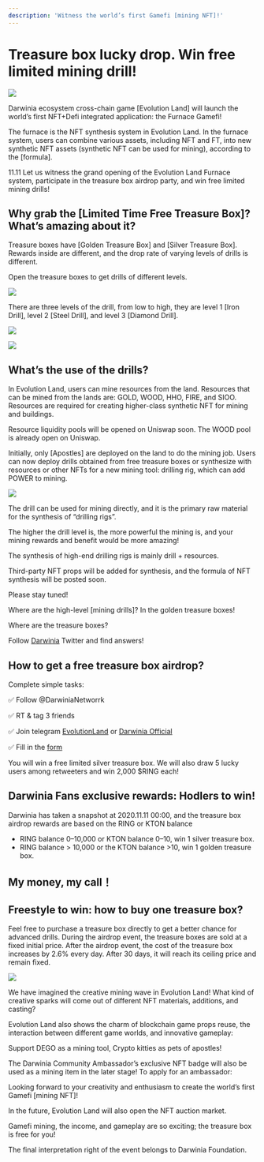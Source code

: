```yaml
---
description: 'Witness the world’s first Gamefi [mining NFT]!'
---
```


# Treasure box lucky drop. Win free limited mining drill!

![](../../.gitbook/assets/wechatimg995.jpeg)

Darwinia ecosystem cross-chain game \[Evolution Land\] will launch the world’s first NFT+Defi integrated application: the Furnace Gamefi!

The furnace is the NFT synthesis system in Evolution Land. In the furnace system, users can combine various assets, including NFT and FT, into new synthetic NFT assets \(synthetic NFT can be used for mining\), according to the \[formula\].

11.11 Let us witness the grand opening of the Evolution Land Furnace system, participate in the treasure box airdrop party, and win free limited mining drills!

## Why grab the \[Limited Time Free Treasure Box\]? What’s amazing about it? <a id="4a45"></a>

Treasure boxes have \[Golden Treasure Box\] and \[Silver Treasure Box\]. Rewards inside are different, and the drop rate of varying levels of drills is different.

Open the treasure boxes to get drills of different levels.

![](../../.gitbook/assets/ying-1.jpg)

There are three levels of the drill, from low to high, they are level 1 \[Iron Drill\], level 2 \[Steel Drill\], and level 3 \[Diamond Drill\].

![](../../.gitbook/assets/ying-yu-2.jpg)

![](../../.gitbook/assets/wechatimg267.png)

## What’s the use of the drills?

In Evolution Land, users can mine resources from the land. Resources that can be mined from the lands are: GOLD, WOOD, HHO, FIRE, and SIOO. Resources are required for creating higher-class synthetic NFT for mining and buildings.

Resource liquidity pools will be opened on Uniswap soon. The WOOD pool is already open on Uniswap.

Initially, only \[Apostles\] are deployed on the land to do the mining job. Users can now deploy drills obtained from free treasure boxes or synthesize with resources or other NFTs for a new mining tool: drilling rig, which can add POWER to mining.

![](../../.gitbook/assets/iwtmbqole76jj4hi__original%20%281%29.jpg)

The drill can be used for mining directly, and it is the primary raw material for the synthesis of “drilling rigs”.

The higher the drill level is, the more powerful the mining is, and your mining rewards and benefit would be more amazing!

The synthesis of high-end drilling rigs is mainly drill + resources.

Third-party NFT props will be added for synthesis, and the formula of NFT synthesis will be posted soon.

Please stay tuned!

Where are the high-level \[mining drills\]? In the golden treasure boxes!

Where are the treasure boxes?

Follow [Darwinia](https://twitter.com/@DarwiniaNetwork) Twitter and find answers!

## How to get a free treasure box airdrop? <a id="c613"></a>

Complete simple tasks:

✅ Follow @DarwiniaNetworrk

✅ RT & tag 3 friends

✅ Join telegram [EvolutionLand](https://t.me/evolutionland9) or [Darwinia Official](https://t.me/DarwiniaNetwork)

✅ Fill in the [form](https://forms.gle/1Dff9AKbV3atcw6R6)

You will win a free limited silver treasure box. We will also draw 5 lucky users among retweeters and win 2,000 $RING each!

## Darwinia Fans exclusive rewards: Hodlers to win! <a id="2de8"></a>

Darwinia has taken a snapshot at 2020.11.11 00:00, and the treasure box airdrop rewards are based on the RING or KTON balance

* RING balance 0–10,000 or KTON balance 0–10, win 1 silver treasure box.
* RING balance &gt; 10,000 or the KTON balance &gt;10, win 1 golden treasure box.

## My money, my call！ <a id="5a3f"></a>

## Freestyle to win: how to buy one treasure box? <a id="0df4"></a>

Feel free to purchase a treasure box directly to get a better chance for advanced drills. During the airdrop event, the treasure boxes are sold at a fixed initial price. After the airdrop event, the cost of the treasure box increases by 2.6% every day. After 30 days, it will reach its ceiling price and remain fixed.

![](../../.gitbook/assets/wechatimg266.png)

We have imagined the creative mining wave in Evolution Land! What kind of creative sparks will come out of different NFT materials, additions, and casting?

Evolution Land also shows the charm of blockchain game props reuse, the interaction between different game worlds, and innovative gameplay:

Support DEGO as a mining tool, Crypto kitties as pets of apostles!

The Darwinia Community Ambassador’s exclusive NFT badge will also be used as a mining item in the later stage! To apply for an ambassador:

Looking forward to your creativity and enthusiasm to create the world’s first Gamefi \[mining NFT\]!

In the future, Evolution Land will also open the NFT auction market.

Gamefi mining, the income, and gameplay are so exciting; the treasure box is free for you!

The final interpretation right of the event belongs to Darwinia Foundation.

